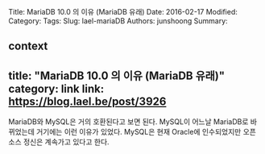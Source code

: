 Title: MariaDB 10.0 의 이유 (MariaDB 유래)
Date: 2016-02-17
Modified:
Category:
Tags:
Slug: lael-mariaDB
Authors: junshoong
Summary:


context
---
title: "MariaDB 10.0 의 이유 (MariaDB 유래)"
category: link
link: https://blog.lael.be/post/3926
---
MariaDB와 MySQL은 거의 호환된다고 보면 된다. MySQL이 어느날 MariaDB로 바뀌었는데 거기에는 이런 이유가 있었다. MySQL은 현재 Oracle에 인수되었지만 오픈소스 정신은 계속가고 있다고 한다.
